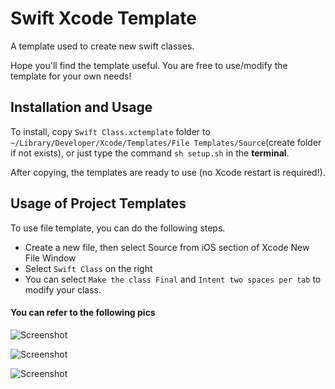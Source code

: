 # Swift Xcode Template

A template used to create new swift classes.

Hope you'll find the template useful. You are free to use/modify the template for your own needs!

## Installation and Usage
To install, copy `Swift Class.xctemplate` folder to `~/Library/Developer/Xcode/Templates/File Templates/Source`(create folder if not exists),  or just type the command `sh setup.sh` in the **terminal**. 

After copying, the templates are ready to use (no Xcode restart is required!).

## Usage of Project Templates
To use file template, you can do the following steps.

* Create a new file, then select Source from iOS section of Xcode New File Window
* Select `Swift Class` on the right
* You can select `Make the class Final` and `Intent two spaces per tab` to modify your class.


#### You can refer to the following pics
![Screenshot](https://github.com/lovesunstar/SwiftXcodeTemplate/blob/master/Screenshot0.jpeg)

![Screenshot](https://github.com/lovesunstar/SwiftXcodeTemplate/blob/master/Screenshot1.jpeg)

![Screenshot](https://github.com/lovesunstar/SwiftXcodeTemplate/blob/master/Screenshot2.jpeg)
